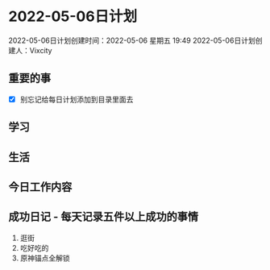 # 2022-05-06日计划

2022-05-06日计划创建时间：2022-05-06 星期五  19:49
2022-05-06日计划创建人：Vixcity

## 重要的事
- [x] 别忘记给每日计划添加到目录里面去

## 学习

## 生活

## 今日工作内容

## 成功日记 - 每天记录五件以上成功的事情
1. 逛街
2. 吃好吃的
3. 原神锚点全解锁